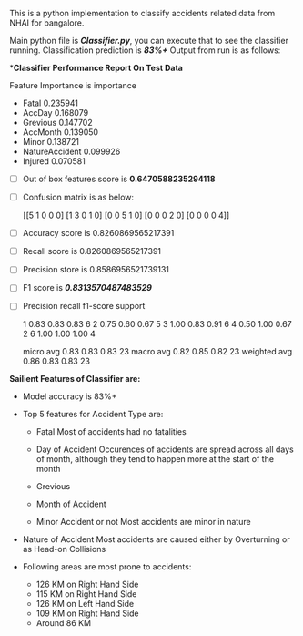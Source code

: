 This is a python implementation to classify accidents related data from NHAI for bangalore.

 Main python file is ***Classifier.py***, you can execute that to see the classifier running. Classification prediction is ***83%+***  Output from run is as follows:

  

*********Classifier Performance Report On Test Data********

Feature Importance is importance

 - Fatal 0.235941 
 - AccDay 0.168079 
 - Grevious 0.147702 
 - AccMonth 0.139050
 - Minor 0.138721 
 - NatureAccident 0.099926 
 - Injured 0.070581
 
 - [ ] Out of box features score is **0.6470588235294118**
 - [ ] Confusion matrix is as below:

    [[5 1 0 0 0]
    [1 3 0 1 0]
    [0 0 5 1 0]
    [0 0 0 2 0]
    [0 0 0 0 4]]

 - [ ] Accuracy score is 0.8260869565217391
 - [ ] Recall score is 0.8260869565217391
 - [ ] Precision store is 0.8586956521739131
 - [ ] F1 score is ***0.8313570487483529***
 - [ ] Precision recall f1-score support

    1 0.83 0.83 0.83 6
    2 0.75 0.60 0.67 5
    3 1.00 0.83 0.91 6
    4 0.50 1.00 0.67 2
    6 1.00 1.00 1.00 4

    micro avg 0.83 0.83 0.83 23
    macro avg 0.82 0.85 0.82 23
    weighted avg 0.86 0.83 0.83 23

**Sailient Features of Classifier are:**

 - Model accuracy is 83%+
 - Top 5 features for Accident Type are:
	 - Fatal 
		Most of accidents had no fatalities
	 - Day of Accident 
Occurences of accidents are spread across all days of month, although they tend to happen more at the start of the month

	 - Grevious
	 - Month of Accident
	 - Minor Accident or not 
	 Most accidents are minor in nature
	 
 - Nature of Accident
 Most accidents are caused either by Overturning or as Head-on Collisions

 - Following areas are most prone to accidents:
	 - 126 KM on Right Hand Side
	 - 115 KM on Right Hand Side
	 - 126 KM on Left Hand Side
	 - 109 KM on Right Hand Side
	 - Around 86 KM
